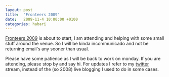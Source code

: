 ```yaml
---
layout: post
title:  "Fronteers 2009"
date:   2009-11-4 10:00:00 +0100
categories: habari
---
```

<p><a href="http://fronteers.nl/congres/2009">Fronteers 2009</a> is about to start, I am attending and helping with some small stuff around the venue. So I will be kinda incommunicado and not be returning email's any sooner than usual.</p><p>Please have some patience as I will be back to work on monday. If you are attending, please stop by and say hi. For updates I refer to my <a href="http://twitter.com/wnas">twitter</a> stream, instead of the (so 2008) live blogging I used to do in some cases.</p>